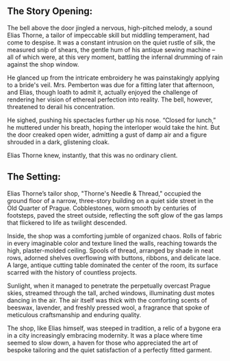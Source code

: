 ## The Story Opening:

The bell above the door jingled a nervous, high-pitched melody, a sound Elias Thorne, a tailor of impeccable skill but middling temperament, had come to despise. It was a constant intrusion on the quiet rustle of silk, the measured snip of shears, the gentle hum of his antique sewing machine – all of which were, at this very moment, battling the infernal drumming of rain against the shop window.

He glanced up from the intricate embroidery he was painstakingly applying to a bride's veil. Mrs. Pemberton was due for a fitting later that afternoon, and Elias, though loath to admit it, actually enjoyed the challenge of rendering her vision of ethereal perfection into reality. The bell, however, threatened to derail his concentration.

He sighed, pushing his spectacles further up his nose. “Closed for lunch,” he muttered under his breath, hoping the interloper would take the hint. But the door creaked open wider, admitting a gust of damp air and a figure shrouded in a dark, glistening cloak.

Elias Thorne knew, instantly, that this was no ordinary client.

## The Setting:

Elias Thorne’s tailor shop, "Thorne's Needle & Thread," occupied the ground floor of a narrow, three-story building on a quiet side street in the Old Quarter of Prague. Cobblestones, worn smooth by centuries of footsteps, paved the street outside, reflecting the soft glow of the gas lamps that flickered to life as twilight descended.

Inside, the shop was a comforting jumble of organized chaos. Rolls of fabric in every imaginable color and texture lined the walls, reaching towards the high, plaster-molded ceiling. Spools of thread, arranged by shade in neat rows, adorned shelves overflowing with buttons, ribbons, and delicate lace. A large, antique cutting table dominated the center of the room, its surface scarred with the history of countless projects.

Sunlight, when it managed to penetrate the perpetually overcast Prague skies, streamed through the tall, arched windows, illuminating dust motes dancing in the air. The air itself was thick with the comforting scents of beeswax, lavender, and freshly pressed wool, a fragrance that spoke of meticulous craftsmanship and enduring quality.

The shop, like Elias himself, was steeped in tradition, a relic of a bygone era in a city increasingly embracing modernity. It was a place where time seemed to slow down, a haven for those who appreciated the art of bespoke tailoring and the quiet satisfaction of a perfectly fitted garment.
